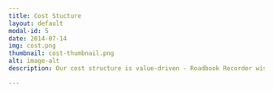 ```yaml
---
title: Cost Stucture
layout: default
modal-id: 5
date: 2014-07-14
img: cost.png
thumbnail: cost-thumbnail.png
alt: image-alt
description: Our cost structure is value-driven - Roadbook Recorder wishes to provide a better solution for roadbook generation and manipulation, compared to what the competition is offering. Our costs are fixed per roadbook generation and special features.

---
```

